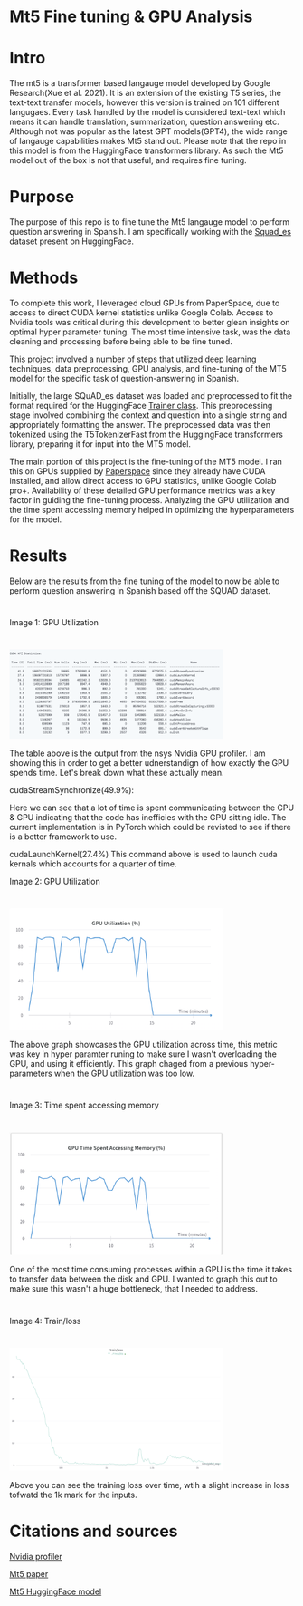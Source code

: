 # Mt5 Fine tuning & GPU Analysis

# Intro

The mt5 is a transformer based langauge model developed by Google Research(Xue et al. 2021). It is an extension of the existing T5 series, the text-text transfer models, however this version is trained on 101 different langugaes.  Every task  handled by the model is considered  text-text which means it can handle translation, summarization, question answering etc. Although not was popular as the latest GPT models(GPT4), the wide range of langauge capabilities makes Mt5 stand out. Please note that the repo in this model is from the HuggingFace transformers library. As such the Mt5 model out of the box is not that useful, and requires fine tuning.


# Purpose

The purpose of this repo is to fine tune the Mt5 langauge model to perform question answering in Spansih. I am specifically working with the [Squad_es](https://huggingface.co/datasets/squad_es) dataset present on HuggingFace.



# Methods

To complete this work, I leveraged cloud GPUs from PaperSpace, due to access to direct CUDA kernel statistics unlike Google Colab. Access to Nvidia tools was critical during this development to better glean insights on optimal hyper parameter tuning. The most time intensive task, was the data cleaning and processing before being able to be fine tuned.

This project involved a number of steps that utilized deep learning techniques, data preprocessing, GPU analysis, and fine-tuning of the MT5 model for the specific task of question-answering in Spanish.

Initially, the large SQuAD_es dataset was loaded and preprocessed to fit the format required for the HuggingFace [Trainer class](https://huggingface.co/docs/transformers/main_classes/trainer). This preprocessing stage involved combining the context and question into a single string and appropriately formatting the answer. The preprocessed data was then tokenized using the T5TokenizerFast from the HuggingFace transformers library, preparing it for input into the MT5 model.

The main portion of this project is the fine-tuning of the MT5 model. I ran this on GPUs supplied by [Paperspace](https://www.paperspace.com/core) since they already have CUDA installed, and allow direct access to GPU statistics, unlike Google Colab pro+. Availability of these detailed GPU performance metrics was a key factor in guiding the fine-tuning process. Analyzing the GPU utilization and the time spent accessing memory helped in optimizing the hyperparameters for the model. 



# Results

Below are the results from the fine tuning of the model to now be able to perform question answering in Spanish based off the SQUAD dataset.


#
Image 1: GPU Utilization
#
<img src="/images/cuda_statistics.png" width="75%">

The table above is the output from the nsys Nvidia GPU profiler. I am showing this in order to get a better udnerstandign of how exactly the GPU spends time. Let's break down what these actually mean.

 cudaStreamSynchronize(49.9%):

 Here we can see that a lot of time is spent communicating between the CPU & GPU indicating that the code has inefficies with the GPU sitting idle. The current implementation is in PyTorch which could be revisted to see if there is a better framework to use.

 cudaLaunchKernel(27.4%)
This command above is used to launch cuda kernals which accounts for a quarter of time.








Image 2: GPU Utilization
#
<img src="/images/GPU_utilization.png" width="75%">

The above graph showcases the GPU utilization across time, this metric was key in hyper paramter runing to make sure I wasn't overloading the GPU, and using it efficiently. This graph chaged from a previous hyper-parameters when the GPU utilization was too low.
#

Image 3: Time spent accessing memory
#
<img src="/images/GPU_time _spent_acc_mem.png" width="75%">

One of the most time consuming processes within a GPU is the time it takes to transfer data between the disk and GPU. I wanted to graph this out to make sure this wasn't a huge bottleneck, that I needed to address.
#


Image 4: Train/loss
#
<img src="/images/best_train_loss.png" width="75%">

Above you can see the training loss over time, wtih a slight increase in loss tofwatd the 1k mark for the inputs.

# Citations and sources

[Nvidia profiler](https://docs.csc.fi/computing/nsys/)

[Mt5 paper](https://arxiv.org/abs/2010.11934)

[Mt5 HuggingFace model](https://huggingface.co/docs/transformers/model_doc/mt5)

